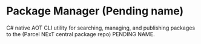# Package Manager (Pending name)

C# native AOT CLI utility for searching, managing, and publishing packages to the (Parcel NExT central package repo) PENDING NAME.